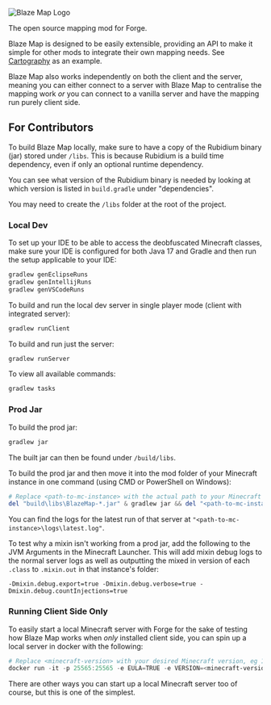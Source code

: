 ![Blaze Map Logo](https://raw.githubusercontent.com/LordFokas/BlazeMap/master/images/BlazeMap_Logo.png)

The open source mapping mod for Forge.

Blaze Map is designed to be easily extensible, providing an API to make it simple for other mods
to integrate their own mapping needs. See [Cartography](https://github.com/LordFokas/Cartography) as an example.

Blaze Map also works independently on both the client and the server, meaning you can either connect
to a server with Blaze Map to centralise the mapping work _or_ you can connect to a vanilla server and
have the mapping run purely client side.

## For Contributors

To build Blaze Map locally, make sure to have a copy of the Rubidium binary (jar) stored under `/libs`.
This is because Rubidium is a build time dependency, even if only an optional runtime dependency.

You can see what version of the Rubidium binary is needed by looking at which version is listed 
in `build.gradle` under "dependencies". 

You may need to create the `/libs` folder at the root of the project.

### Local Dev

To set up your IDE to be able to access the deobfuscated Minecraft classes, make sure your IDE
is configured for both Java 17 and Gradle and then run the setup applicable to your IDE:

```powershell
gradlew genEclipseRuns
gradlew genIntellijRuns
gradlew genVSCodeRuns
```

To build and run the local dev server in single player mode (client with integrated server):

```powershell
gradlew runClient
```

To build and run just the server:

```powershell
gradlew runServer
```

To view all available commands:

```powershell
gradlew tasks
```

### Prod Jar

To build the prod jar:

```powershell
gradlew jar
```

The built jar can then be found under `/build/libs`.

To build the prod jar and then move it into the mod folder of your Minecraft instance in one command
(using CMD or PowerShell on Windows):

```powershell
# Replace <path-to-mc-instance> with the actual path to your Minecraft instance first
del "build\libs\BlazeMap-*.jar" & gradlew jar && del "<path-to-mc-instance>\mods\BlazeMap-*" && copy "build\libs\BlazeMap-*.jar" "<path-to-mc-instance>\mods"
```

You can find the logs for the latest run of that server at `"<path-to-mc-instance>\logs\latest.log"`.

To test why a mixin isn't working from a prod jar, add the following to the JVM Arguments in the
Minecraft Launcher. This will add mixin debug logs to the normal server logs as well as outputting
the mixed in version of each `.class` to `.mixin.out` in that instance's folder:

```
-Dmixin.debug.export=true -Dmixin.debug.verbose=true -Dmixin.debug.countInjections=true 
```

### Running Client Side Only

To easily start a local Minecraft server with Forge for the sake of testing how Blaze Map works when
_only_ installed client side, you can spin up a local server in docker with the following:

```powershell
# Replace <minecraft-version> with your desired Minecraft version, eg 1.18.2
docker run -it -p 25565:25565 -e EULA=TRUE -e VERSION=<minecraft-version> -e TYPE=FORGE  -e ONLINE_MODE=FALSE itzg/minecraft-server
```

There are other ways you can start up a local Minecraft server too of course, but this is one of
the simplest.
